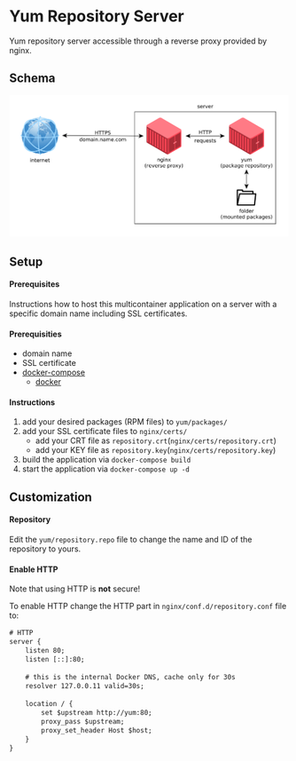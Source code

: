 # Yum Repository Server

Yum repository server accessible through a reverse proxy provided by nginx.

## Schema

![schema.png](.other/schema.png)

## Setup

#### Prerequisites

Instructions how to host this multicontainer application on a server with a specific domain name including SSL certificates.

#### Prerequisities

* domain name
* SSL certificate
* [docker-compose](https://docs.docker.com/compose)
    * [docker](https://docs.docker.com/engine)

#### Instructions

1. add your desired packages (RPM files) to `yum/packages/`
1. add your SSL certificate files to `nginx/certs/`
    * add your CRT file as `repository.crt`(`nginx/certs/repository.crt`)
    * add your KEY file as `repository.key`(`nginx/certs/repository.key`)
1. build the application via `docker-compose build`
1. start the application via `docker-compose up -d`

## Customization

#### Repository

Edit the `yum/repository.repo` file to change the name and ID of the repository to yours.

#### Enable HTTP

Note that using HTTP is **not** secure!

To enable HTTP change the HTTP part in `nginx/conf.d/repository.conf` file to:

```
# HTTP
server {
    listen 80;
    listen [::]:80;

    # this is the internal Docker DNS, cache only for 30s
    resolver 127.0.0.11 valid=30s;

    location / {
        set $upstream http://yum:80;
        proxy_pass $upstream;
        proxy_set_header Host $host;
    }
}
```
